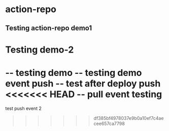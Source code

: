 # action-repo
## Testing action-repo demo1
# Testing demo-2
-- testing demo
-- testing demo event push
-- test after deploy push
<<<<<<< HEAD
-- pull event testing
=======
test push event 2
>>>>>>> df385bf4978037e9b0a10ef7c4aecee657ca7798
